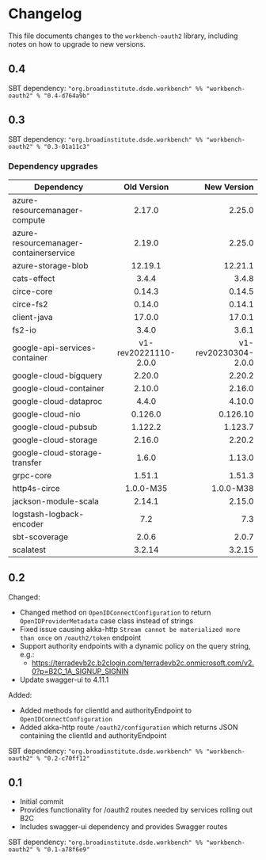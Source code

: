 # Changelog

This file documents changes to the `workbench-oauth2` library, including notes on how to upgrade to new versions.

## 0.4

SBT dependency: `"org.broadinstitute.dsde.workbench" %% "workbench-oauth2" % "0.4-d764a9b"`

## 0.3

SBT dependency: `"org.broadinstitute.dsde.workbench" %% "workbench-oauth2" % "0.3-01a11c3"`

### Dependency upgrades
| Dependency   |      Old Version      |  New Version |
|----------|:-------------:|------:|
| azure-resourcemanager-compute |  2.17.0 | 2.25.0 |
| azure-resourcemanager-containerservice |  2.19.0 | 2.25.0 |
| azure-storage-blob |  12.19.1 | 12.21.1 |
| cats-effect |  3.4.4 | 3.4.8 |
| circe-core |  0.14.3 | 0.14.5 |
| circe-fs2 |  0.14.0 | 0.14.1 |
| client-java |  17.0.0 | 17.0.1 |
| fs2-io |  3.4.0 | 3.6.1 |
| google-api-services-container |  v1-rev20221110-2.0.0 | v1-rev20230304-2.0.0 |
| google-cloud-bigquery |  2.20.0 | 2.20.2 |
| google-cloud-container |  2.10.0 | 2.16.0 |
| google-cloud-dataproc |  4.4.0 | 4.10.0 |
| google-cloud-nio |  0.126.0 | 0.126.10 |
| google-cloud-pubsub |  1.122.2 | 1.123.7 |
| google-cloud-storage |  2.16.0 | 2.20.2 |
| google-cloud-storage-transfer |  1.6.0 | 1.13.0 |
| grpc-core |  1.51.1 | 1.51.3 |
| http4s-circe |  1.0.0-M35 | 1.0.0-M38 |
| jackson-module-scala |  2.14.1 | 2.15.0 |
| logstash-logback-encoder |  7.2 | 7.3 |
| sbt-scoverage |  2.0.6 | 2.0.7 |
| scalatest |  3.2.14 | 3.2.15 |

## 0.2

Changed:
- Changed method on `OpenIDConnectConfiguration` to return `OpenIDProviderMetadata` case class instead of strings
- Fixed issue causing akka-http `Stream cannot be materialized more than once` on `/oauth2/token` endpoint
- Support authority endpoints with a dynamic policy on the query string, e.g.:
   - https://terradevb2c.b2clogin.com/terradevb2c.onmicrosoft.com/v2.0?p=B2C_1A_SIGNUP_SIGNIN
- Update swagger-ui to 4.11.1

Added:
- Added methods for clientId and authorityEndpoint to `OpenIDConnectConfiguration`
- Added akka-http route `/oauth2/configuration` which returns JSON containing the clientId and authorityEndpoint

SBT dependency: `"org.broadinstitute.dsde.workbench" %% "workbench-oauth2" % "0.2-c70ff12"`

## 0.1

- Initial commit
- Provides functionality for /oauth2 routes needed by services rolling out B2C
- Includes swagger-ui dependency and provides Swagger routes

SBT dependency: `"org.broadinstitute.dsde.workbench" %% "workbench-oauth2" % "0.1-a78f6e9"`

